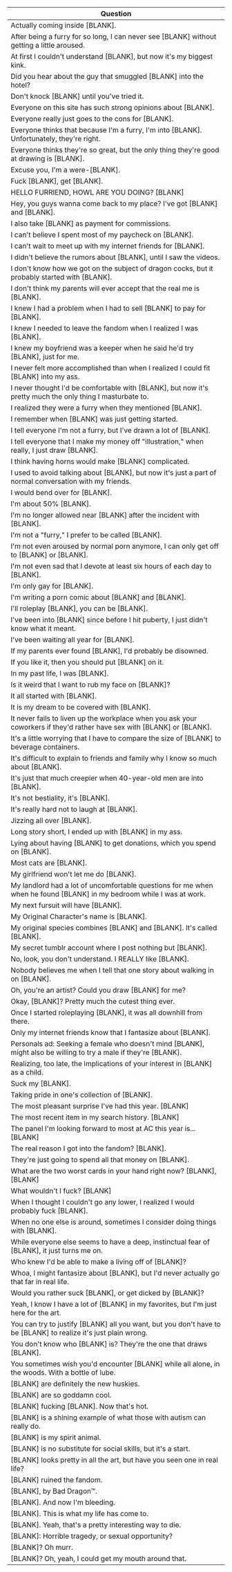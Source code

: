 Question |
--- |
Actually coming inside [BLANK]. |
After being a furry for so long, I can never see [BLANK] without getting a little aroused. |
At first I couldn't understand [BLANK], but now it's my biggest kink. |
Did you hear about the guy that smuggled [BLANK] into the hotel? |
Don't knock [BLANK] until you've tried it. |
Everyone on this site has such strong opinions about [BLANK]. |
Everyone really just goes to the cons for [BLANK]. |
Everyone thinks that because I'm a furry, I'm into [BLANK]. Unfortunately, they're right. |
Everyone thinks they're so great, but the only thing they're good at drawing is [BLANK]. |
Excuse you, I'm a were-[BLANK]. |
Fuck [BLANK], get [BLANK]. |
HELLO FURRIEND, HOWL ARE YOU DOING? [BLANK] |
Hey, you guys wanna come back to my place? I've got [BLANK] and [BLANK]. |
I also take [BLANK] as payment for commissions. |
I can't believe I spent most of my paycheck on [BLANK]. |
I can't wait to meet up with my internet friends for [BLANK]. |
I didn't believe the rumors about [BLANK], until I saw the videos. |
I don't know how we got on the subject of dragon cocks, but it probably started with [BLANK]. |
I don't think my parents will ever accept that the real me is [BLANK]. |
I knew I had a problem when I had to sell [BLANK] to pay for [BLANK]. |
I knew I needed to leave the fandom when I realized I was [BLANK]. |
I knew my boyfriend was a keeper when he said he'd try [BLANK], just for me. |
I never felt more accomplished than when I realized I could fit [BLANK] into my ass. |
I never thought I'd be comfortable with [BLANK], but now it's pretty much the only thing I masturbate to. |
I realized they were a furry when they mentioned [BLANK]. |
I remember when [BLANK] was just getting started. |
I tell everyone I'm not a furry, but I've drawn a lot of [BLANK]. |
I tell everyone that I make my money off "illustration," when really, I just draw [BLANK]. |
I think having horns would make [BLANK] complicated. |
I used to avoid talking about [BLANK], but now it's just a part of normal conversation with my friends. |
I would bend over for [BLANK]. |
I'm about 50% [BLANK]. |
I'm no longer allowed near [BLANK] after the incident with [BLANK]. |
I'm not a "furry," I prefer to be called [BLANK]. |
I'm not even aroused by normal porn anymore, I can only get off to [BLANK] or [BLANK]. |
I'm not even sad that I devote at least six hours of each day to [BLANK]. |
I'm only gay for [BLANK]. |
I'm writing a porn comic about [BLANK] and [BLANK]. |
I'll roleplay [BLANK], you can be [BLANK]. |
I've been into [BLANK] since before I hit puberty, I just didn't know what it meant. |
I've been waiting all year for [BLANK]. |
If my parents ever found [BLANK], I'd probably be disowned. |
If you like it, then you should put [BLANK] on it. |
In my past life, I was [BLANK]. |
Is it weird that I want to rub my face on [BLANK]? |
It all started with [BLANK]. |
It is my dream to be covered with [BLANK]. |
It never fails to liven up the workplace when you ask your coworkers if they'd rather have sex with [BLANK] or [BLANK]. |
It's a little worrying that I have to compare the size of [BLANK] to beverage containers. |
It's difficult to explain to friends and family why I know so much about [BLANK]. |
It's just that much creepier when 40-year-old men are into [BLANK]. |
It's not bestiality, it's [BLANK]. |
It's really hard not to laugh at [BLANK]. |
Jizzing all over [BLANK]. |
Long story short, I ended up with [BLANK] in my ass. |
Lying about having [BLANK] to get donations, which you spend on [BLANK]. |
Most cats are [BLANK]. |
My girlfriend won't let me do [BLANK]. |
My landlord had a lot of uncomfortable questions for me when when he found [BLANK] in my bedroom while I was at work. |
My next fursuit will have [BLANK]. |
My Original Character's name is [BLANK]. |
My original species combines [BLANK] and [BLANK]. It's called [BLANK]. |
My secret tumblr account where I post nothing but [BLANK]. |
No, look, you don't understand. I REALLY like [BLANK]. |
Nobody believes me when I tell that one story about walking in on [BLANK]. |
Oh, you're an artist? Could you draw [BLANK] for me? |
Okay, [BLANK]? Pretty much the cutest thing ever. |
Once I started roleplaying [BLANK], it was all downhill from there. |
Only my internet friends know that I fantasize about [BLANK]. |
Personals ad: Seeking a female who doesn't mind [BLANK], might also be willing to try a male if they're [BLANK]. |
Realizing, too late, the implications of your interest in [BLANK] as a child. |
Suck my [BLANK]. |
Taking pride in one's collection of [BLANK]. |
The most pleasant surprise I've had this year. [BLANK] |
The most recent item in my search history. [BLANK] |
The panel I'm looking forward to most at AC this year is... [BLANK] |
The real reason I got into the fandom? [BLANK]. |
They're just going to spend all that money on [BLANK]. |
What are the two worst cards in your hand right now? [BLANK], [BLANK] |
What wouldn't I fuck? [BLANK] |
When I thought I couldn't go any lower, I realized I would probably fuck [BLANK]. |
When no one else is around, sometimes I consider doing things with [BLANK]. |
While everyone else seems to have a deep, instinctual fear of [BLANK], it just turns me on. |
Who knew I'd be able to make a living off of [BLANK]? |
Whoa, I might fantasize about [BLANK], but I'd never actually go that far in real life. |
Would you rather suck [BLANK], or get dicked by [BLANK]? |
Yeah, I know I have a lot of [BLANK] in my favorites, but I'm just here for the art. |
You can try to justify [BLANK] all you want, but you don't have to be [BLANK] to realize it's just plain wrong. |
You don't know who [BLANK] is? They're the one that draws [BLANK]. |
You sometimes wish you'd encounter [BLANK] while all alone, in the woods. With a bottle of lube. |
[BLANK] are definitely the new huskies. |
[BLANK] are so goddamn cool. |
[BLANK] fucking [BLANK]. Now that's hot. |
[BLANK] is a shining example of what those with autism can really do. |
[BLANK] is my spirit animal. |
[BLANK] is no substitute for social skills, but it's a start. |
[BLANK] looks pretty in all the art, but have you seen one in real life? |
[BLANK] ruined the fandom. |
[BLANK], by Bad Dragon&trade;. |
[BLANK]. And now I'm bleeding. |
[BLANK]. This is what my life has come to. |
[BLANK]. Yeah, that's a pretty interesting way to die. |
[BLANK]: Horrible tragedy, or sexual opportunity? |
[BLANK]? Oh murr. |
[BLANK]? Oh, yeah, I could get my mouth around that. |
